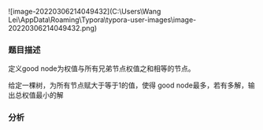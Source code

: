 ![image-20220306214049432](C:\Users\Wang Lei\AppData\Roaming\Typora\typora-user-images\image-20220306214049432.png)

### 题目描述

定义good node为权值与所有兄弟节点权值之和相等的节点。

给定一棵树，为所有节点赋大于等于1的值，使得 good node最多，若有多解，输出总权值最小的解

### 分析

